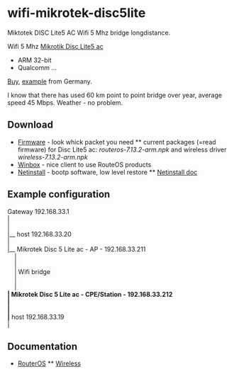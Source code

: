 # wifi-mikrotek-disc5lite
Miktotek DISC Lite5 AC Wifi 5 Mhz bridge longdistance.

Wifi 5 Mhz [Mikrotik Disc Lite5 ac](https://help.mikrotik.com/docs/display/UM/Disc+Lite5+ac)
 * ARM 32-bit
 * Qualcomm ...

[Buy](https://mikrotik.com/buy), [example](https://www.mikrotik-store.eu/en/index?language=en) from Germany.

I know that there has used 60 km point to point bridge over year, average speed 45 Mbps. Weather - no problem.



## Download

* [Firmware](https://mikrotik.com/product/disc_lite5_ac#fndtn-downloads) - look whick packet you need
** current packages (=read firmware) for Disc Lite5 ac: *routeros-7.13.2-arm.npk* and wireless driver *wireless-7.13.2-arm.npk*
* [Winbox](https://mikrotik.com/download) - nice client to use RouteOS products
* [Netinstall](https://mikrotik.com/download) - bootp software, low level restore
** [Netinstall doc](https://help.mikrotik.com/docs/display/ROS/Netinstall)

## Example configuration

Gateway 192.168.33.1  
 |  
 |  
 |__ host 192.168.33.20  
 |  
 |__ Mikrotek Disc 5 Lite ac - AP - 192.168.33.211  
&nbsp;&nbsp;&nbsp; |  
&nbsp;&nbsp;&nbsp; |  
&nbsp;&nbsp;&nbsp; | Wifi bridge  
&nbsp;&nbsp;&nbsp; |  
&nbsp;&nbsp;&nbsp; |   
 __| Mikrotek Disc 5 Lite ac - CPE/Station - 192.168.33.212  
 |  
 |  
 |__ host 192.168.33.19  
 |  

## Documentation
* [RouterOS](https://help.mikrotik.com/docs/display/ROS/RouterOS)
** [Wireless](https://help.mikrotik.com/docs/display/ROS/Wireless+Interface)


